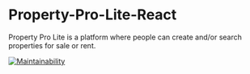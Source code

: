 # Property-Pro-Lite-React
Property Pro Lite is a platform where people can create and/or search properties for sale or rent.

[![Maintainability](https://api.codeclimate.com/v1/badges/5878bbc3e7a3b05c04f4/maintainability)](https://codeclimate.com/github/Jordybastien/Property-Pro-Lite-React/maintainability)
